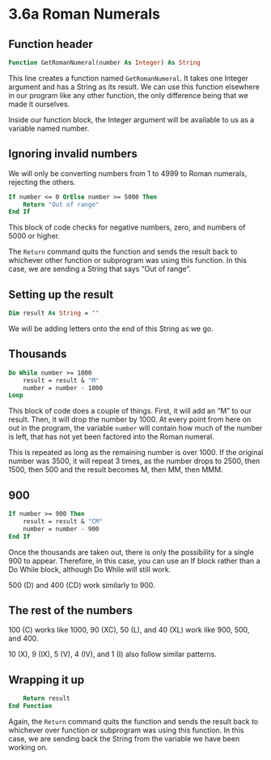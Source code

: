 # 3.6a Roman Numerals

## Function header
```vb
Function GetRomanNumeral(number As Integer) As String
```
This line creates a function named `GetRomanNumeral`. It takes one Integer argument and has a String as its result. We can use this function elsewhere in our program like any other function, the only difference being that we made it ourselves.

Inside our function block, the Integer argument will be available to us as a variable named number.

## Ignoring invalid numbers
We will only be converting numbers from 1 to 4999 to Roman numerals, rejecting the others.
```vb
If number <= 0 OrElse number >= 5000 Then	
    Return "Out of range"
End If
```
This block of code checks for negative numbers, zero, and numbers of 5000 or higher.

The `Return` command quits the function and sends the result back to whichever other function or subprogram was using this function. In this case, we are sending a String that says “Out of range”.

## Setting up the result
```vb
Dim result As String = ""
```
We will be adding letters onto the end of this String as we go.

## Thousands
```vb
Do While number >= 1000
    result = result & "M"
    number = number - 1000
Loop
```
This block of code does a couple of things.  First, it will add an “M” to our result. Then, it will drop the number by 1000. At every point from here on out in the program, the variable `number` will contain how much of the number is left, that has not yet been factored into the Roman numeral.

This is repeated as long as the remaining number is over 1000. If the original number was 3500, it will repeat 3 times, as the number drops to 2500, then 1500, then 500 and the result becomes M, then MM, then MMM.

## 900
```vb
If number >= 900 Then
    result = result & "CM"
    number = number - 900
End If
```
Once the thousands are taken out, there is only the possibility for a single 900 to appear. Therefore, in this case, you can use an If block rather than a Do While block, although Do While will still work.

500 (D) and 400 (CD) work similarly to 900.

## The rest of the numbers
100 (C) works like 1000, 90 (XC), 50 (L), and 40 (XL) work like 900, 500, and 400.

10 (X), 9 (IX), 5 (V), 4 (IV), and 1 (I) also follow similar patterns.

## Wrapping it up
```vb
    Return result
End Function
```
Again, the `Return` command quits the function and sends the result back to whichever over function or subprogram was using this function. In this case, we are sending back the String from the variable we have been working on.